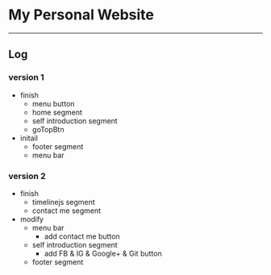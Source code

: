 # My Personal Website
***





## Log
### version 1
*	finish 
	*	menu button
	*   home segment
	*	self introduction segment
	*	goTopBtn
*	initail 
	*	footer segment
	*	menu bar

### version 2
*	finish
	*	timelinejs segment
	*	contact me segment
*	modify
	*	menu bar
		*	add contact me button
	*	self introduction segment
		*	add FB & IG & Google+ & Git button
	*	footer segment